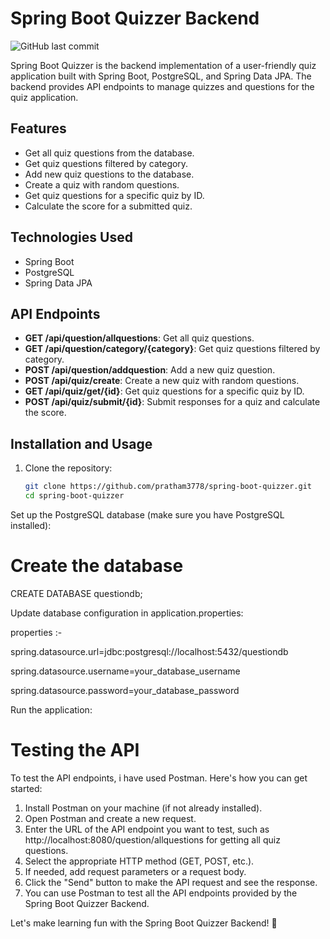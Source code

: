 # Spring Boot Quizzer Backend

![GitHub last commit](https://img.shields.io/github/last-commit/pratham3778/spring-boot-quizzer)
 
Spring Boot Quizzer is the backend implementation of a user-friendly quiz application built with Spring Boot, PostgreSQL, and Spring Data JPA. The backend provides API endpoints to manage quizzes and questions for the quiz application.

## Features

- Get all quiz questions from the database. 
- Get quiz questions filtered by category.
- Add new quiz questions to the database.
- Create a quiz with random questions.
- Get quiz questions for a specific quiz by ID.
- Calculate the score for a submitted quiz.

## Technologies Used

- Spring Boot
- PostgreSQL
- Spring Data JPA

## API Endpoints

- **GET /api/question/allquestions**: Get all quiz questions.
- **GET /api/question/category/{category}**: Get quiz questions filtered by category.
- **POST /api/question/addquestion**: Add a new quiz question.
- **POST /api/quiz/create**: Create a new quiz with random questions.
- **GET /api/quiz/get/{id}**: Get quiz questions for a specific quiz by ID.
- **POST /api/quiz/submit/{id}**: Submit responses for a quiz and calculate the score.

## Installation and Usage

1. Clone the repository:

   ```bash
   git clone https://github.com/pratham3778/spring-boot-quizzer.git
   cd spring-boot-quizzer
Set up the PostgreSQL database (make sure you have PostgreSQL installed):

# Create the database
CREATE DATABASE questiondb;

Update database configuration in application.properties:

properties :-

spring.datasource.url=jdbc:postgresql://localhost:5432/questiondb

spring.datasource.username=your_database_username

spring.datasource.password=your_database_password

Run the application:

# Testing the API
To test the API endpoints, i have used Postman. Here's how you can get started:

1. Install Postman on your machine (if not already installed).
2. Open Postman and create a new request.
3. Enter the URL of the API endpoint you want to test, such as http://localhost:8080/question/allquestions for getting all quiz questions.
4. Select the appropriate HTTP method (GET, POST, etc.).
5. If needed, add request parameters or a request body.
6. Click the "Send" button to make the API request and see the response.
7. You can use Postman to test all the API endpoints provided by the Spring Boot Quizzer Backend.

Let's make learning fun with the Spring Boot Quizzer Backend! 🚀
